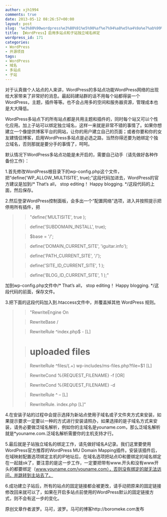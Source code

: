 ```yaml
---
author: xjh1994
comments: true
date: 2013-05-12 08:26:57+00:00
layout: post
slug: '%e3%80%90wordpress%e3%80%91%e5%90%af%e7%94%a8%e5%a4%9a%e7%ab%99%e7%82%b9%e5%92%8c%e5%ad%90%e7%ab%99%e7%8b%ac%e7%ab%8b%e5%9f%9f%e5%90%8d%e7%bb%91%e5%ae%9a'
title: 【WordPress】启用多站点和子站独立域名绑定
wordpress_id: 171
categories:
- WordPress
- 开源项目
tags:
- WordPress
- 域名
- 多站点
- 子站
---
```


对于认真做个人站点的人来讲，WordPress的多站点功能WordPress网络的出现给大家带来了非常好的消息。最起码建站群的话不用每个站都得装一个WordPress，主题，插件等等。也不会占用多的空间和服务器资源，管理成本也是大大降低。

WordPress多站点下的所有站点都是共用主题和插件的，同时每个站又可以个性化应用。加上子站可以绑定独立域名，这样一来就是非常不错的事情了。如果你想建立一个像提供博客平台的网站，让你的用户建立自己的页面；或者你要和你的女友建情侣博客，启用WordPress多站点是必选之路，当然你得还要为她绑定个独立域名，否则那就是要分手的事情了，呵呵。

默认情况下WordPress多站点功能是未开启的，需要自己动手（请先做好各种作备份工作）：

1.首先修改WordPress根目录下的wp-config.php这个文件，把“define('WP_ALLOW_MULTISITE', true);”这段代码加进去，WordPress的官方建议是加到/* That‘s all， stop editing！ Happy blogging. */这段代码的上面，然后保存。

2.然后登录WordPress控制面板，会多出一个“配置网络”选项，进入并按照提示把停用所有插件，把


<blockquote>

> 
> "define('MULTISITE', true );
> 
> 

> 
> define('SUBDOMAIN_INSTALL', true);
> 
> 

> 
> $base = '/';
> 
> 

> 
> define('DOMAIN_CURRENT_SITE', 'iguitar.info');
> 
> 

> 
> define('PATH_CURRENT_SITE', '/');
> 
> 

> 
> define('SITE_ID_CURRENT_SITE', 1 );
> 
> 

> 
> define('BLOG_ID_CURRENT_SITE', 1 );"
> 
> 
</blockquote>


加到wp-config.php文件中/* That’s all， stop editing！ Happy blogging. */这段代码的前面，保存文件。

3.把下面的这段代码加入到.htaccess文件中，并覆盖掉其他 WordPress 规则。


<blockquote>

> 
> "RewriteEngine On
> 
> 

> 
> RewriteBase /
> 
> 

> 
> RewriteRule ^index.php$ - [L]
> 
> 

> 
> # uploaded files
> 
> 

> 
> RewriteRule ^files/(.+) wp-includes/ms-files.php?file=$1 [L]
> 
> 

> 
> RewriteCond %{REQUEST_FILENAME} -f [OR]
> 
> 

> 
> RewriteCond %{REQUEST_FILENAME} -d
> 
> 

> 
> RewriteRule ^ – [L]
> 
> 

> 
> RewriteRule. index.php [L]"
> 
> 
</blockquote>


4.在安装子站的过程中会提示选择为新站点使用子域名或子文件夹方式来安装，如果提示要求一定要以一种的方式进行安装请照办，如果选择的是子域名方式来安装，请务必要做泛域名解析，例如你的主域名是youname.com，那么泛域名解析就是*youname.com.泛域名解析需要你的主机支持才行。

5.最后就是子站独立域名的绑定工作，请先做好域名A记录。我们这里要使用WordPress官方推荐的WordPress MU Domain Mapping插件。安装该插件后，在域映射配置选项绑定主机的IP地址后，在域名选项把站点ID和要绑定的域名绑定在一起就ok了，要注意的是这一步工作，一定要把带有www.开头和没有www开头的都要绑定（www.youname.com/youname.com），否则没有绑定的就无法访问，并跳转到主站去了。

6.成功建立子站后，所有的站点的固定链接都会被更改，请手动把原来的固定链接修改回来就可以了，如果在开启多站点前使用的WordPress默认的固定链接方式，则不会有这一步的变化。

原创文章作者波罗。马可，波罗。马可的博客http://boromeke.com发布
